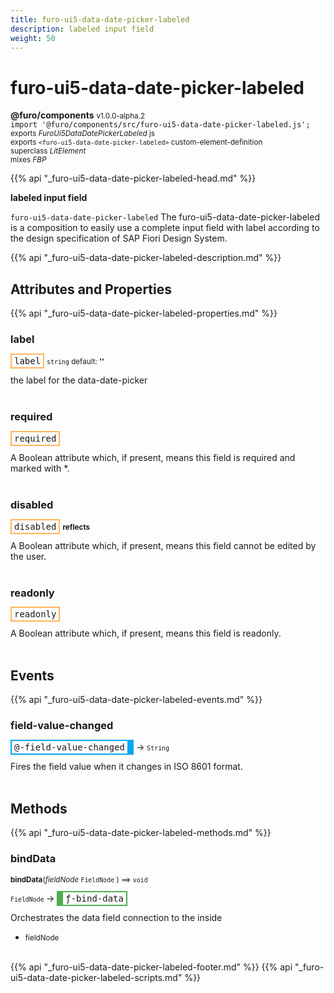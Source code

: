 ```yaml
---
title: furo-ui5-data-date-picker-labeled
description: labeled input field
weight: 50
---
```


# furo-ui5-data-date-picker-labeled
**@furo/components** <small>v1.0.0-alpha.2</small>
<br>`import '@furo/components/src/furo-ui5-data-date-picker-labeled.js';`<small>
<br>exports *FuroUi5DataDatePickerLabeled* js
<br>exports `<furo-ui5-data-date-picker-labeled>` custom-element-definition
<br>superclass *LitElement*
<br> mixes *FBP*</small>

{{% api "_furo-ui5-data-date-picker-labeled-head.md" %}}

**labeled input field**

`furo-ui5-data-date-picker-labeled`
The furo-ui5-data-date-picker-labeled is a composition to easily use a complete input field with label according
to the design specification of SAP Fiori Design System.

{{% api "_furo-ui5-data-date-picker-labeled-description.md" %}}


## Attributes and Properties
{{% api "_furo-ui5-data-date-picker-labeled-properties.md" %}}





### **label**

<span  style="border-width:2px; border-style: solid;border-color:  rgb(255, 182, 91);font-family:monospace; padding:2px 4px;">label</span>
<small>`string` default: **&#39;&#39;**</small>

the label for the data-date-picker
<br><br>

### **required**

<span  style="border-width:2px; border-style: solid;border-color:  rgb(255, 182, 91);font-family:monospace; padding:2px 4px;">required</span>
</small>

A Boolean attribute which, if present, means this field is required and marked with *.
<br><br>

### **disabled**

<span  style="border-width:2px; border-style: solid;border-color:  rgb(255, 182, 91);font-family:monospace; padding:2px 4px;">disabled</span> <small>**reflects**</small>
</small>

A Boolean attribute which, if present, means this field cannot be edited by the user.
<br><br>

### **readonly**

<span  style="border-width:2px; border-style: solid;border-color:  rgb(255, 182, 91);font-family:monospace; padding:2px 4px;">readonly</span>
</small>

A Boolean attribute which, if present, means this field is readonly.
<br><br>
## Events
{{% api "_furo-ui5-data-date-picker-labeled-events.md" %}}

### **field-value-changed**
<span  style="border-width:2px 10px 2px 2px; border-style: solid;border-color:  rgb(2, 168, 244);font-family:monospace; padding:2px 4px;">@-field-value-changed</span>
→ <small>`String`</small>

Fires the field value when it changes in ISO 8601 format.
<br><br>

## Methods
{{% api "_furo-ui5-data-date-picker-labeled-methods.md" %}}



### **bindData**
<small>**bindData**(*fieldNode* `FieldNode` ) ⟹ `void`</small>

<small>`FieldNode` </small> →
<span  style="border-width:2px 2px 2px 10px; border-style: solid;border-color:  rgb(76, 175, 80);font-family:monospace; padding:2px 4px;">ƒ-bind-data</span>

Orchestrates the data field connection to the inside

- <small>fieldNode </small>
<br><br>








{{% api "_furo-ui5-data-date-picker-labeled-footer.md" %}}
{{% api "_furo-ui5-data-date-picker-labeled-scripts.md" %}}
